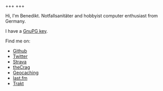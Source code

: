 +++
+++

Hi, I'm Benedikt. Notfallsanitäter and hobbyist computer enthusiast from Germany.

I have a [GnuPG key](/d12bb.pub.asc).

Find me on:

* [Github](https://github.com/d12bb)
* [Twitter](https://twitter.com/d12bb_)
* [Strava](https://www.strava.com/athletes/22537746)
* [theCrag](https://www.thecrag.com/climber/d12bb)
* [Geocaching](https://www.geocaching.com/p/?u=d12bb)
* [last.fm](https://www.last.fm/user/e77e6a23)
* [Trakt](https://trakt.tv/users/d12bb)
